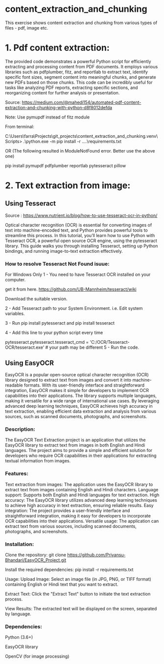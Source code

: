 # content_extraction_and_chunking
This exercise shows content extraction and chunking from various types of files - pdf, image etc.

# 1. Pdf content extraction:

The provided code demonstrates a powerful Python script for efficiently extracting and processing content from PDF documents. It employs various libraries such as pdfplumber, fitz, and reportlab to extract text, identify specific font sizes, segment content into meaningful chunks, and generate new PDFs based on those chunks. This code can be incredibly useful for tasks like analyzing PDF reports, extracting specific sections, and reorganizing content for further analysis or presentation.

Source: https://medium.com/@mahedi154/automated-pdf-content-extraction-and-chunking-with-python-d8f8012defda

Note: Use pymupdf instead of fitz module

From terminal:

 C:\Users\farra\Projects\git_projects\content_extraction_and_chunking\.venv\Scripts> .\python.exe -m pip install -r ..\..\requirements.txt

 OR (The following resulted in ModuleNotFound error. Better use the above one)

pip install pymupdf pdfplumber reportlab pytesseract pillow

# 2. Text extraction from image:

## Using Tesseract

Source : https://www.nutrient.io/blog/how-to-use-tesseract-ocr-in-python/

Optical character recognition (OCR) is essential for converting images of text into machine-encoded text, and Python provides powerful tools to streamline this process. In this tutorial, you’ll learn how to use Python with Tesseract OCR, a powerful open source OCR engine, using the pytesseract library. This guide walks you through installing Tesseract, setting up Python bindings, and running image-to-text extraction effectively. 


### How to resolve Tesseract Not Found isuue:

For Windows Only
1 - You need to have Tesseract OCR installed on your computer.

get it from here. https://github.com/UB-Mannheim/tesseract/wiki

Download the suitable version.

2 - Add Tesseract path to your System Environment. i.e. Edit system variables.

3 - Run pip install pytesseract and pip install tesseract

4 - Add this line to your python script every time

pytesseract.pytesseract.tesseract_cmd = 'C:/OCR/Tesseract-OCR/tesseract.exe'  # your path may be different
5 - Run the code.

## Using EasyOCR

EasyOCR is a popular open-source optical character recognition (OCR) library designed to extract text from images and convert it into machine-readable formats. With its user-friendly interface and straightforward integration, EasyOCR makes it simple for developers to implement OCR capabilities into their applications. The library supports multiple languages, making it versatile for a wide range of international use cases. By leveraging advanced deep learning techniques, EasyOCR achieves high accuracy in text extraction, enabling efficient data extraction and analysis from various sources, such as scanned documents, photographs, and screenshots.

### Description:

The EasyOCR Text Extraction project is an application that utilizes the EasyOCR library to extract text from images in both English and Hindi languages. The project aims to provide a simple and efficient solution for developers who require OCR capabilities in their applications for extracting textual information from images.

### Features:

Text extraction from images: The application uses the EasyOCR library to extract text from images containing English and Hindi characters. Language support: Supports both English and Hindi languages for text extraction. High accuracy: The EasyOCR library utilizes advanced deep learning techniques to achieve high accuracy in text extraction, ensuring reliable results. Easy integration: The project provides a user-friendly interface and straightforward integration, making it easy for developers to incorporate OCR capabilities into their applications. Versatile usage: The application can extract text from various sources, including scanned documents, photographs, and screenshots.

### Installation:

Clone the repository: git clone https://github.com/Priyansu-Bhandari/EasyOCR_Project.git

Install the required dependencies: pip install -r requirements.txt

Usage: Upload Image: Select an image file (in JPG, PNG, or TIFF format) containing English or Hindi text that you want to extract.

Extract Text: Click the "Extract Text" button to initiate the text extraction process.

View Results: The extracted text will be displayed on the screen, separated by language.

### Dependencies:

Python (3.6+)

EasyOCR library

OpenCV (for image processing)
